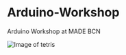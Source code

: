 # Arduino-Workshop
Arduino Workshop at MADE BCN


![Image of tetris](https://github.com/gism/Arduino-Workshop/blob/master/Open_Workshop/Tetris_Made/IMG_20170617_143752.jpg)
